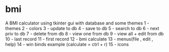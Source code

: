 # bmi
A BMI calculator using tkinter gui with database and some themes
1 - themes
2 - colors
3 - update to db
4 - save to db
5 - search to db
6 - next priv to db
7 - delete from db
8 - view one from db
9 - view all + edit from db
10 - last record
11 - first record
12 - bmi calculate 
13 - menus(file , edit , help)
14 - win binds example (calculate = ctrl + r)
15 - icons 
